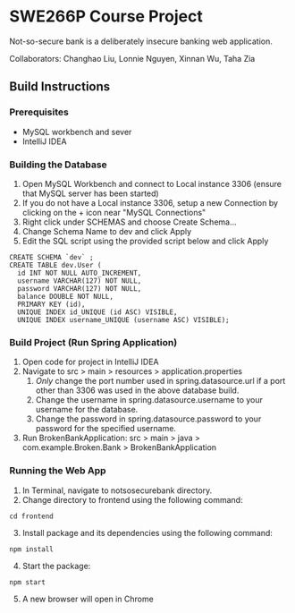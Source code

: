 # SWE266P Course Project
Not-so-secure bank is a deliberately insecure banking web application.

Collaborators: Changhao Liu, Lonnie Nguyen, Xinnan Wu, Taha Zia

## Build Instructions
### Prerequisites
- MySQL workbench and sever
- IntelliJ IDEA

### Building the Database
1. Open MySQL Workbench and connect to Local instance 3306 (ensure that MySQL server has been started)
2. If you do not have a Local instance 3306, setup a new Connection by clicking on the + icon near "MySQL Connections"
3. Right click under SCHEMAS and choose Create Schema...
4. Change Schema Name to dev and click Apply
5. Edit the SQL script using the provided script below and click Apply
```mysql
CREATE SCHEMA `dev` ;
CREATE TABLE dev.User (
  id INT NOT NULL AUTO_INCREMENT,
  username VARCHAR(127) NOT NULL,
  password VARCHAR(127) NOT NULL,
  balance DOUBLE NOT NULL,
  PRIMARY KEY (id),
  UNIQUE INDEX id_UNIQUE (id ASC) VISIBLE,
  UNIQUE INDEX username_UNIQUE (username ASC) VISIBLE);
```

### Build Project (Run Spring Application)
1. Open code for project in IntelliJ IDEA
2. Navigate to src > main > resources > application.properties
   1. *Only* change the port number used in spring.datasource.url if a port other than 3306 was used in the above database build.
   2. Change the username in spring.datasource.username to your username for the database.
   3. Change the password in spring.datasource.password to your password for the specified username.
3. Run BrokenBankApplication: src > main > java > com.example.Broken.Bank > BrokenBankApplication

### Running the Web App
1. In Terminal, navigate to notsosecurebank directory.
2. Change directory to frontend using the following command:
```commandline
cd frontend
```
3. Install package and its dependencies using the following command:
```commandline
npm install
```
4. Start the package:
```commandline
npm start
```
5. A new browser will open in Chrome